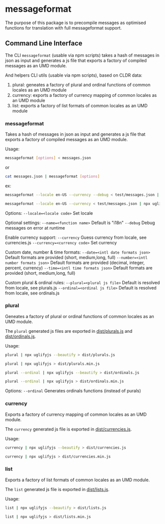 # messageformat
The purpose of this package is to precompile messages as optimised functions for translation with full messageformat support.

## Command Line Interface

The CLI `messageformat` (usable via npm scripts) takes a hash of messages in json as input and generates a js file that exports a factory of compiled messages as an UMD module.

And helpers CLI utils (usable via npm scripts), based on CLDR data:
1. plural: geneates a factory of plural and ordinal functions of common locales as an UMD module
2. currency: exports a factory of currency mapping of common locales as an UMD module
3. list: exports a factory of list formats of common locales as an UMD module

### messageformat

Takes a hash of messages in json as input and generates a js file that exports a factory of compiled messages as an UMD module.

Usage: 
```sh
messageformat [options] < messages.json
```
or
```sh
cat messages.json | messageformat [options]
```

ex: 
```sh
messageformat --locale en-US --currency --debug < test/messages.json | npx uglifyjs --beautify > i18n.js

messageformat --locale en-US --currency < test/messages.json | npx uglifyjs > i18n.min.js
```

Options:
`--locale=<locale code>`                          Set locale

Optional settings:
`--name=<function name>`                          Default is "i18n"
`--debug`                                         Debug messages on error at runtime

Enable currency support:
`--currency`                                      Guess currency from locale, see currencies.js
`--currency=<currency code>`                      Set currency

Custom date, number & time formats:
`--date=<intl date formats json>`                 Default formats are provided (short, medium,long, full)
`--number=<intl number formats json>`             Default formats are provided (decimal, integer, percent, currency)
`--time=<intl time formats json>`                 Default formats are provided (short, medium,long, full)

Custom plural & ordinal rules:
`--plural=<plural js file>`                       Default is resolved from locale, see plurals.js
`--ordinal=<ordinal js file>`                     Default is resolved from locale, see ordinals.js

### plural

Geneates a factory of plural or ordinal functions of common locales as an UMD module.

The `plural` generated js files are exported in [dist/plurals.js](dist/plurals.js) and [dist/ordinals.js](dist/ordinals.js).

Usage: 
```sh
plural | npx uglifyjs --beautify > dist/plurals.js

plural | npx uglifyjs > dist/plurals.min.js

plural --ordinal | npx uglifyjs --beautify > dist/ordinals.js

plural --ordinal | npx uglifyjs > dist/ordinals.min.js
```

Options:
`--ordinal`                          Generates ordinals functions (instead of purals)

### currency

Exports a factory of currency mapping of common locales as an UMD module.

The `currency` generated js file is exported in [dist/currencies.js](dist/currencies.js).

Usage: 
```sh
currency | npx uglifyjs --beautify > dist/currencies.js

currency | npx uglifyjs > dist/currencies.min.js
```

### list

Exports a factory of list formats of common locales as an UMD module.

The `list` generated js file is exported in [dist/lists.js](dist/lists.js).

Usage: 
```sh
list | npx uglifyjs --beautify > dist/lists.js

list | npx uglifyjs > dist/lists.min.js
```
